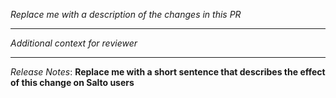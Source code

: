 _Replace me with a description of the changes in this PR_

---

_Additional context for reviewer_

---
_Release Notes_: 
__Replace me with a short sentence that describes the effect of this change on Salto users__